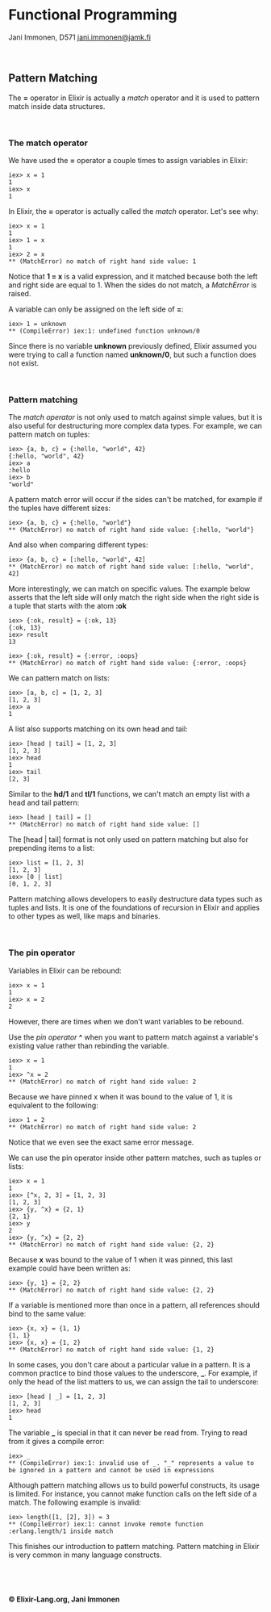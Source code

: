 # **Functional Programming**
Jani Immonen, D571
jani.immonen@jamk.fi


&nbsp;
## **Pattern Matching**
The **=** operator in Elixir is actually a *match* operator and it is used to pattern match inside data structures.

&nbsp;
### **The match operator**
We have used the **=** operator a couple times to assign variables in Elixir:

    iex> x = 1
    1
    iex> x
    1

In Elixir, the **=** operator is actually called the *match* operator. Let's see why:

    iex> x = 1
    1
    iex> 1 = x
    1
    iex> 2 = x
    ** (MatchError) no match of right hand side value: 1

Notice that **1 = x** is a valid expression, and it matched because both the left and right side are equal to 1. When the sides do not match, a *MatchError* is raised.

A variable can only be assigned on the left side of **=**:

    iex> 1 = unknown
    ** (CompileError) iex:1: undefined function unknown/0

Since there is no variable **unknown** previously defined, Elixir assumed you were trying to call a function named **unknown/0**, but such a function does not exist.

&nbsp;
### **Pattern matching**
The *match operator* is not only used to match against simple values, but it is also useful for destructuring more complex data types. For example, we can pattern match on tuples:

    iex> {a, b, c} = {:hello, "world", 42}
    {:hello, "world", 42}
    iex> a
    :hello
    iex> b
    "world"

A pattern match error will occur if the sides can't be matched, for example if the tuples have different sizes:

    iex> {a, b, c} = {:hello, "world"}
    ** (MatchError) no match of right hand side value: {:hello, "world"}

And also when comparing different types:

    iex> {a, b, c} = [:hello, "world", 42]
    ** (MatchError) no match of right hand side value: [:hello, "world", 42]

More interestingly, we can match on specific values. The example below asserts that the left side will only match the right side when the right side is a tuple that starts with the atom **:ok**

    iex> {:ok, result} = {:ok, 13}
    {:ok, 13}
    iex> result
    13

    iex> {:ok, result} = {:error, :oops}
    ** (MatchError) no match of right hand side value: {:error, :oops}

We can pattern match on lists:

    iex> [a, b, c] = [1, 2, 3]
    [1, 2, 3]
    iex> a
    1

A list also supports matching on its own head and tail:

    iex> [head | tail] = [1, 2, 3]
    [1, 2, 3]
    iex> head
    1
    iex> tail
    [2, 3]

Similar to the **hd/1** and **tl/1** functions, we can't match an empty list with a head and tail pattern:

    iex> [head | tail] = []
    ** (MatchError) no match of right hand side value: []

The [head | tail] format is not only used on pattern matching but also for prepending items to a list:

    iex> list = [1, 2, 3]
    [1, 2, 3]
    iex> [0 | list]
    [0, 1, 2, 3]

Pattern matching allows developers to easily destructure data types such as tuples and lists. It is one of the foundations of recursion in Elixir and applies to other types as well, like maps and binaries.

&nbsp;
### **The pin operator**
Variables in Elixir can be rebound:

    iex> x = 1
    1
    iex> x = 2
    2

However, there are times when we don't want variables to be rebound.

Use the *pin operator* **^** when you want to pattern match against a variable's existing value rather than rebinding the variable.

    iex> x = 1
    1
    iex> ^x = 2
    ** (MatchError) no match of right hand side value: 2

Because we have pinned x when it was bound to the value of 1, it is equivalent to the following:

    iex> 1 = 2
    ** (MatchError) no match of right hand side value: 2

Notice that we even see the exact same error message.

We can use the pin operator inside other pattern matches, such as tuples or lists:

    iex> x = 1
    1
    iex> [^x, 2, 3] = [1, 2, 3]
    [1, 2, 3]
    iex> {y, ^x} = {2, 1}
    {2, 1}
    iex> y
    2
    iex> {y, ^x} = {2, 2}
    ** (MatchError) no match of right hand side value: {2, 2}

Because **x** was bound to the value of 1 when it was pinned, this last example could have been written as:

    iex> {y, 1} = {2, 2}
    ** (MatchError) no match of right hand side value: {2, 2}

If a variable is mentioned more than once in a pattern, all references should bind to the same value:

    iex> {x, x} = {1, 1}
    {1, 1}
    iex> {x, x} = {1, 2}
    ** (MatchError) no match of right hand side value: {1, 2}

In some cases, you don't care about a particular value in a pattern. It is a common practice to bind those values to the underscore, **_**. For example, if only the head of the list matters to us, we can assign the tail to underscore:

    iex> [head | _] = [1, 2, 3]
    [1, 2, 3]
    iex> head
    1

The variable **_** is special in that it can never be read from. Trying to read from it gives a compile error:

    iex> _
    ** (CompileError) iex:1: invalid use of _. "_" represents a value to be ignored in a pattern and cannot be used in expressions

Although pattern matching allows us to build powerful constructs, its usage is limited. For instance, you cannot make function calls on the left side of a match. The following example is invalid:

    iex> length([1, [2], 3]) = 3
    ** (CompileError) iex:1: cannot invoke remote function :erlang.length/1 inside match

This finishes our introduction to pattern matching. Pattern matching in Elixir is very common in many language constructs.

&nbsp;
----
**© Elixir-Lang.org, Jani Immonen**

